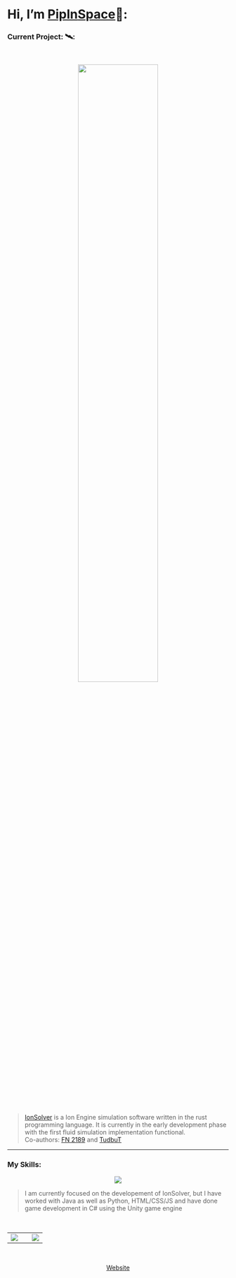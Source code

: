 # Hi, I’m <a href="https://pipinspace.github.io/" color="white">PipIn<span color="#b32835">Space</span></a>:wave::
### Current <span color="#b32835">Project</span>: 🛰️:

<br>
<p align="center">
  <a href="https://github.com/PipInSpace/IonSolver">
    <img src="https://repository-images.githubusercontent.com/605166637/d1e24e9e-178e-4ca3-92d7-638996106ec6" width="60%"/>
  </a>
</p>
<br>

> <a href="https://github.com/PipInSpace/IonSolver">IonSolver</a> is a Ion Engine simulation software written in the rust programming language. It is currently in the early development phase with the first fluid simulation implementation functional.<br>
> Co-authors: <a href="https://github.com/FN-2189">FN 2189</a> and <a href="https://github.com/TudbuT">TudbuT</a>

---
### My <span color="#b32835">Skills</span>:
<p align="center">
  <a href="https://skillicons.dev">
    <img src="https://skillicons.dev/icons?i=cs,rust,html,css,js,godot,github,python&icon_color=b32835" />
  </a>
</p>

>I am currently focused on the developement of IonSolver, but I have worked with Java as well as Python, HTML/CSS/JS and have done game development in C# using the Unity game engine<br>
<br>

<span width="100%">
  <table width="100%" style="border-style: none">
    <tbody width="100%">
    <tr width="100%" border-style="none">
      <td width="60%" border-style="none">
        <a href="https://github.com/anuraghazra/github-readme-stats">
          <img src="https://github-readme-stats.vercel.app/api?username=pipinspace&show_icons=true&theme=swift" />
        </a>
      </td>
      <td width="40%" border-style="none">
        <a href="https://github.com/anuraghazra/github-readme-stats">
          <img src="https://github-readme-stats.vercel.app/api/top-langs/?username=pipinspace&show_icons=true&theme=swift"/>
        </a>
      </td>
    </tr>
    </tbody>
  </table>
</span>
<br>
<p align="center">
  <a href="https://pipinspace.github.io/" color="white">Web<span color="#b32835">site</span></a>
</p>
<!---
PipInSpace/PipInSpace is a ✨ special ✨ repository because its `README.md` (this file) appears on your GitHub profile.
You can click the Preview link to take a look at your changes.
--->
